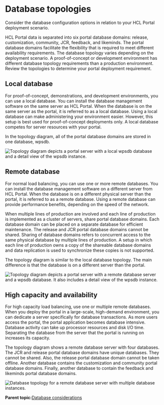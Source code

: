 # Database topologies

Consider the database configuration options in relation to your HCL Portal deployment scenario.

HCL Portal data is separated into six portal database domains: release, customization, community, JCR, feedback, and likeminds. The portal database domains facilitate the flexibility that is required to meet different availability requirements. The database topology varies depending on the deployment scenario. A proof-of-concept or development environment has different database topology requirements than a production environment. Review the topologies to determine your portal deployment requirement.

## Local database

For proof-of-concept, demonstrations, and development environments, you can use a local database. You can install the database management software on the same server as HCL Portal. When the database is on the same server as the portal, it is referred to as a local database. Using a local database can make administering your environment easier. However, this setup is best used for proof-of-concept deployments only. A local database competes for server resources with your portal.

In the topology diagram, all of the portal database domains are stored in one database, wpsdb.

![Topology diagram depicts a portal server with a local wpsdb database and a detail view of the wpsdb instance.](../images/db_topology_local.jpg)

## Remote database

For normal load balancing, you can use one or more remote databases. You can install the database management software on a different server from HCL Portal. When the database is on a different physical server than the portal, it is referred to as a remote database. Using a remote database can provide performance benefits, depending on the speed of the network.

When multiple lines of production are involved and each line of production is implemented as a cluster of servers, share portal database domains. Each database domain can be placed on a separate database for efficient maintenance. The release and JCR portal database domains cannot be shared. Sharing of database domains refers to concurrent access to the same physical database by multiple lines of production. A setup in which each line of production owns a copy of the shareable database domains and data replication is used to synchronize these copies is not supported.

The topology diagram is similar to the local database topology. The main difference is that the database is on a different server than the portal.

![Topology diagram depicts a portal server with a remote database server and a wpsdb database. It also includes a detail view of the wpsdb instance.](../images/db_topology_remote.jpg)

## High capacity and availability

For high capacity load balancing, use one or multiple remote databases. When you deploy the portal in a large-scale, high-demand environment, you can dedicate a server specifically for database transactions. As more users access the portal, the portal application becomes database intensive. Database activity can take up processor resources and disk I/O time. Separating the database from the server that the portal is running on increases its capacity.

The topology diagram shows a remote database server with four databases. The JCR and release portal database domains have unique databases. They cannot be shared. Also, the release portal database domain cannot be taken offline. Another database contains the customization and community portal database domains. Finally, another database to contain the feedback and likeminds portal database domains.

![Database topology for a remote database server with multiple database instances.](../images/db_topology_remote_high1.jpg)

**Parent topic:**[Database considerations](../plan/db_considerations.md)

